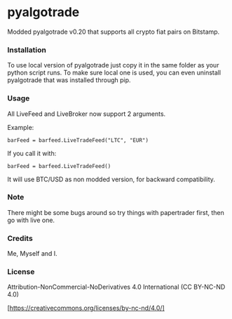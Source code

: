 # pyalgotrade
Modded pyalgotrade v0.20 that supports all crypto fiat pairs on Bitstamp.

### Installation

To use local version of pyalgotrade just copy it in the same folder as your python script runs. To make sure local one is used, you can even uninstall pyalgotrade that was installed through pip.

### Usage

All LiveFeed and LiveBroker now support 2 arguments. 

Example:

`barFeed = barfeed.LiveTradeFeed("LTC", "EUR")`

If you call it with:

`barFeed = barfeed.LiveTradeFeed()`

It will use BTC/USD as non modded version, for backward compatibility.

### Note

There might be some bugs around so try things with papertrader first, then go with live one.

### Credits

Me, Myself and I.

### License

Attribution-NonCommercial-NoDerivatives 4.0 International (CC BY-NC-ND 4.0)

[https://creativecommons.org/licenses/by-nc-nd/4.0/]
